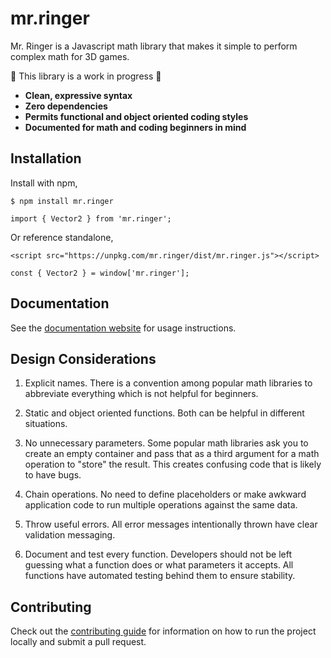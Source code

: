 # mr.ringer

Mr. Ringer is a Javascript math library that makes it simple to perform complex math for 3D games.

🚧 This library is a work in progress 🚧

- **Clean, expressive syntax**
- **Zero dependencies**
- **Permits functional and object oriented coding styles**
- **Documented for math and coding beginners in mind**

## Installation

Install with npm,

```
$ npm install mr.ringer

import { Vector2 } from 'mr.ringer';
```

Or reference standalone,

```
<script src="https://unpkg.com/mr.ringer/dist/mr.ringer.js"></script>

const { Vector2 } = window['mr.ringer'];
```

## Documentation

See the [documentation website](https://itsjoekent.github.io/mr.ringer/) for usage instructions.

## Design Considerations

1. Explicit names. There is a convention among popular math libraries to abbreviate everything which is not helpful for beginners.

2. Static and object oriented functions. Both can be helpful in different situations.

3. No unnecessary parameters. Some popular math libraries ask you to create an empty container and pass that as a third argument for a math operation to "store" the result. This creates confusing code that is likely to have bugs.

4. Chain operations. No need to define placeholders or make awkward application code to run multiple operations against the same data.

5. Throw useful errors. All error messages intentionally thrown have clear validation messaging.

6. Document and test every function. Developers should not be left guessing what a function does or what parameters it accepts. All functions have automated testing behind them to ensure stability.

## Contributing

Check out the [contributing guide](./CONTRIBUTING.md) for information on how to run the project locally and submit a pull request.
